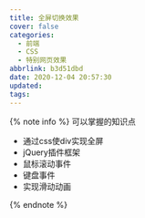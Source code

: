 ```yaml
---
title: 全屏切换效果
cover: false
categories:
  - 前端
  - CSS
  - 特别网页效果
abbrlink: b3d51dbd
date: 2020-12-04 20:57:30
updated:
tags:
---
```

{% note info %}
可以掌握的知识点
- 通过css使div实现全屏
- jQuery插件框架
- 鼠标滚动事件
- 键盘事件
- 实现滑动动画

{% endnote %}